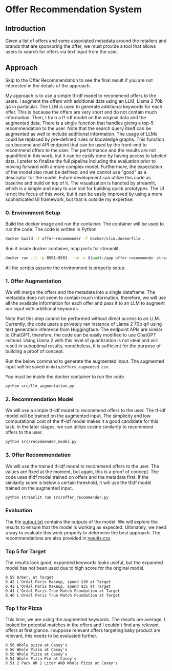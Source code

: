 # Offer Recommendation System

## Introduction

Given a list of offers and some associated metadata around the retailers and brands that are sponsoring the offer, we
must provide a tool that allows users to search for offers via text input from the user.

## Approach

Skip to the Offer Recommendation to see the final result if you are not interested in the details of the approach.

My approach is to use a simple tf-idf model to recommend offers to the users. I augment the offers with additional data
using an LLM, Llama 2 70b q4 in particular. The LLM is used to generate additional keywords for each offer. This is
because the offers are very short and do not contain much information. Then, I train a tf-idf model on the original data
and the augmented data. There is a single function that handles giving a top-5
recommendation to the user. Note that the search query itself can be augmented as well to include additional 
information. The usage of LLMs could be replaced by pre-defined rules or knowledge graphs. 
This function can become and API endpoint that can be used by the front-end to recommend
offers to the user. The performance and the results are not quantified in this work, but it can be easily done by
having access to labeled data. I prefer to finalize the full pipeline including the evaluation prior to moving forward
with a more complex model. Furthermore, the expectation of the model also must be defined, and we cannot use "good" as a
descriptor for the model. Future development can utilize this code as baseline and build on top of it. The visualization
is handled by streamlit, which is a simple and easy to use tool for building quick prototypes. The UI is not the focus
of this work, but it can be easily improved by using a more sophisticated UI framework, but that is outside my
expertise.

### 0. Environment Setup

Build the docker image and run the container. The container will be used to run the code. The code is written in Python

```bash
docker build -t offer-recommender -f docker/slim.dockerfile .
```

Run it inside docker container, map ports for streamlit.

```bash
docker run -it -p 8501:8501 --rm -v $(pwd):/app offer-recommender streamlit run src/offer_recommender.py
```

All the scripts assume the environment is properly setup.

### 1. Offer Augmentation

We will merge the offers and the metadata into a single dataframe. The metadata does not seem to contain much
information, therefore, we will use all the available information for each offer and pass it to an LLM to augment our
input with additional keywords.

Note that this step cannot be performed without direct access to an LLM. Currently, the code users a privately ran
instance of Llama 2 70b q4 using text generation inference from Huggingface. The endpoint APIs are similar to ChatGPT,
therefore, the code can be easily modified to use ChatGPT instead. Using Llama 2 with this level of quantization is not
ideal and will result in suboptimal results, nonetheless, it is sufficient for the purpose of building a proof of
concept.

Run the below command to generate the augmented input. The augmented input will be saved in `data/offers_augmented.csv`.

You must be inside the docker container to run the code.
```bash
python src/llm_augmentation.py
```

### 2. Recommendation Model

We will use a simple tf-idf model to recommend offers to the user. The tf-idf model will be trained on the augmented
input. The simplicity and low computational cost of the tf-idf model makes it a good candidate for this task. In the
later stages, we can utilize cosine similarity to recommend offers to the user.

```bash
python src/recommender_model.py
```

### 3. Offer Recommendation

We will use the trained tf-idf model to recommend offers to the user. The values are fixed at the moment, but again,
this is a proof of concept. The code uses tfidf model trained on offers and the metadata first. If the similarity score
is below a certain threshold, it will use the tfidf model trained on the augmented input.

```bash
python streamlit run src/offer_recommender.py
```

### Evaluation

The file [output.txt](results%2Foutput.txt) contains the outputs of the model. We will explore the results to ensure
that the model is working as expected. Ultimately, we need a way to evaluate this work properly to determine the best
approach. The recommendations are also provided in [results.csv](results%2Fresults.csv).

### Top 5 for Target

The results look good, expanded keywords looks useful, but the expanded model has not been used due to high score for
the original model.

```text
0.55 Arber, at Target
0.42 L'Oréal Paris Makeup, spend $30 at Target
0.42 L'Oréal Paris Makeup, spend $35 at Target
0.41 L'Oréal Paris True Match Foundation at Target
0.40 L'Oreal Paris True Match Foundation at Target
```

### Top 1 for Pizza

This time, we are using the augmented keywords. The results are average, I looked for potential matches in the offers
and I couldn't find any relevant offers at first glance. I suppose relevant offers targeting baby product are relevant,
this needs to be evaluated further.

```text
0.56 Whole pizza at Casey's
0.56 Whole Pizza at Casey's 
0.56 Whole Pizza at Casey's
0.54 Whole Pizza Pie at Casey's
0.51 2 Pack OR 2 Liter AND Whole Pizza at Casey's
```





